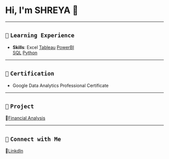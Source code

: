 # Hi, I'm SHREYA 👋  
---

## `📘` **`Learning Experience`**

- **Skills**:
Excel
[Tableau](https://public.tableau.com/app/profile/shreyashetty./vizzes)
[PowerBI](https://github.com/shreyashetty-1/PowerBI-.git)                                
[SQL](https://github.com/shreyashetty-1/SQL.git)
[Python](https://github.com/shreyashetty-1/Python.git)

 ---
 
## `📜` **`Certification`**
- Google Data Analytics Professional Certificate

---

## `📂` **`Project`**                            
🔗[Financial Analysis](https://github.com/shreyashetty-1/Financial-Analysis.git)                      

   ---

## `📧` **`Connect with Me`** 
🔗[LinkdIn](https://www.linkedin.com/in/shreya-shetty-070037245/)



